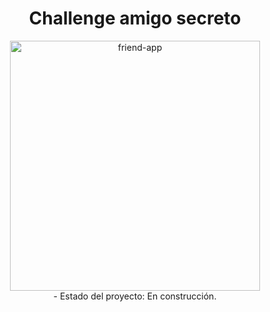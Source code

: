 <div align="center">
<h1> Challenge amigo secreto </h1>
<img src="https://github.com/user-attachments/assets/2f4c2174-727b-40ab-a5e0-3747d511fcf3" alt="friend-app" width="400">
 <br/>  
- Estado del proyecto: En construcción.
</div>
